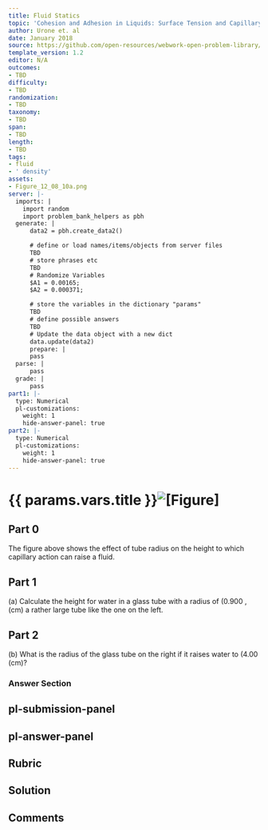 ```yaml
---
title: Fluid Statics
topic: 'Cohesion and Adhesion in Liquids: Surface Tension and Capillary Action'
author: Urone et. al
date: January 2018
source: https://github.com/open-resources/webwork-open-problem-library/tree/master/Contrib/BrockPhysics/College_Physics_Urone/11.Fluid_Statics/NU_U17-11-08-005.pg
template_version: 1.2
editor: N/A
outcomes:
- TBD
difficulty:
- TBD
randomization:
- TBD
taxonomy:
- TBD
span:
- TBD
length:
- TBD
tags:
- fluid
- ' density'
assets:
- Figure_12_08_10a.png
server: |-
  imports: |
    import random
    import problem_bank_helpers as pbh
  generate: |
      data2 = pbh.create_data2()

      # define or load names/items/objects from server files
      TBD
      # store phrases etc
      TBD
      # Randomize Variables
      $A1 = 0.00165;
      $A2 = 0.000371;

      # store the variables in the dictionary "params"
      TBD
      # define possible answers
      TBD
      # Update the data object with a new dict
      data.update(data2)
      prepare: |
      pass
  parse: |
      pass
  grade: |
      pass
part1: |-
  type: Numerical
  pl-customizations:
    weight: 1
    hide-answer-panel: true
part2: |-
  type: Numerical
  pl-customizations:
    weight: 1
    hide-answer-panel: true
---
```


# {{ params.vars.title }}![[Figure]](Figure_12_08_10a.png)

## Part 0 
The figure above shows the effect of tube radius on the height to which capillary action can raise a fluid. 
## Part 1 
(a) Calculate the height  for water in a glass tube with a radius of (0.900 , (cm) a rather large tube like the one on the left. 
## Part 2 
(b) What is the radius of the glass tube on the right if it raises water to (4.00 (cm)? 


### Answer Section 


## pl-submission-panel 


## pl-answer-panel 


## Rubric 


## Solution 


## Comments 


